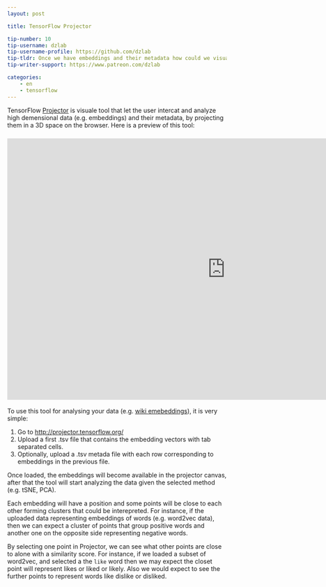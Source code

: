 ```yaml
---
layout: post

title: TensorFlow Projector

tip-number: 10
tip-username: dzlab
tip-username-profile: https://github.com/dzlab
tip-tldr: Once we have embeddings and their metadata how could we visualize them?
tip-writer-support: https://www.patreon.com/dzlab

categories:
    - en
    - tensorflow
---
```




TensorFlow [Projector](http://projector.tensorflow.org/) is visuale tool that let the user intercat and analyze high demensional data (e.g. embeddings) and their metadata, by projecting them in a 3D space on the browser. Here is a preview of this tool:


<h3 style="text-align:center;">
  <iframe class="post-content" width="1000" height="600" src="https://projector.tensorflow.org/" frameborder="0" allow="accelerometer; autoplay; encrypted-media; gyroscope; picture-in-picture" allowfullscreen></iframe>
</h3>


To use this tool for analysing your data (e.g. [wiki emebeddings](https://github.com/dzlab/deepprojects/blob/master/tensorflow/wiki_clustering_projector.ipynb)), it is very simple:

1. Go to http://projector.tensorflow.org/
2. Upload a first .tsv file that contains the embedding vectors with tab separated cells.
3. Optionally, upload a .tsv metada file with each row corresponding to embeddings in the previous file.

Once loaded, the embeddings will become available in the projector canvas, after that the tool will start analyzing the data given the selected method (e.g. tSNE, PCA).

Each embedding will have a position and some points will be close to each other forming clusters that could be interepreted. For instance, if the uploaded data representing embeddings of words (e.g. word2vec data), then we can expect a cluster of points that group positive words and another one on the opposite side representing negative words.

By selecting one point in Projector, we can see what other points are close to alone with a similarity score. For instance, if we loaded a subset of word2vec, and selected a the `like` word then we may expect the closet point will represent likes or liked or likely. Also we would expect to see the further points to represent words like dislike or disliked.